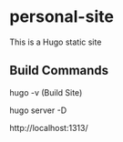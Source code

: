 # personal-site
This is a Hugo static site

## Build Commands
hugo -v (Build Site)

hugo server -D 

http://localhost:1313/  
